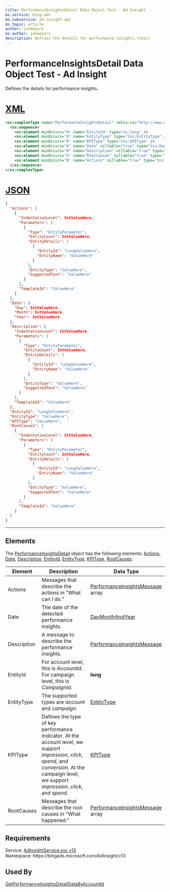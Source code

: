 ```yaml
---
title: PerformanceInsightsDetail Data Object Test - Ad Insight
ms.service: bing-ads
ms.subservice: ad-insight-api
ms.topic: article
author: jonmeyers
ms.author: jonmeyers
description: Defines the details for performance insights.(test)
---
```

# PerformanceInsightsDetail Data Object Test - Ad Insight
Defines the details for performance insights.

# [XML](#tab/xml)

```xml
<xs:complexType name="PerformanceInsightsDetail" xmlns:xs="http://www.w3.org/2001/XMLSchema">
  <xs:sequence>
    <xs:element minOccurs="0" name="EntityId" type="xs:long" />
    <xs:element minOccurs="0" name="EntityType" type="tns:EntityType" />
    <xs:element minOccurs="0" name="KPIType" type="tns:KPIType" />
    <xs:element minOccurs="0" name="Date" nillable="true" type="tns:DayMonthAndYear" />
    <xs:element minOccurs="0" name="Description" nillable="true" type="tns:PerformanceInsightsMessage" />
    <xs:element minOccurs="0" name="RootCauses" nillable="true" type="tns:ArrayOfPerformanceInsightsMessage" />
    <xs:element minOccurs="0" name="Actions" nillable="true" type="tns:ArrayOfPerformanceInsightsMessage" />
  </xs:sequence>
</xs:complexType>
```

# [JSON](#tab/json)

```json
{
  "Actions": [
    {
      "IndentationLevel": IntValueHere,
      "Parameters": [
        {
          "Type": "EntityParameter",
          "EntityCount": IntValueHere,
          "EntityDetails": [
            {
              "EntityId": "LongValueHere",
              "EntityName": "ValueHere"
            }
          ],
          "EntityType": "ValueHere",
          "SuggestedText": "ValueHere"
        }
      ],
      "TemplateId": "ValueHere"
    }
  ],
  "Date": {
    "Day": IntValueHere,
    "Month": IntValueHere,
    "Year": IntValueHere
  },
  "Description": {
    "IndentationLevel": IntValueHere,
    "Parameters": [
      {
        "Type": "EntityParameter",
        "EntityCount": IntValueHere,
        "EntityDetails": [
          {
            "EntityId": "LongValueHere",
            "EntityName": "ValueHere"
          }
        ],
        "EntityType": "ValueHere",
        "SuggestedText": "ValueHere"
      }
    ],
    "TemplateId": "ValueHere"
  },
  "EntityId": "LongValueHere",
  "EntityType": "ValueHere",
  "KPIType": "ValueHere",
  "RootCauses": [
    {
      "IndentationLevel": IntValueHere,
      "Parameters": [
        {
          "Type": "EntityParameter",
          "EntityCount": IntValueHere,
          "EntityDetails": [
            {
              "EntityId": "LongValueHere",
              "EntityName": "ValueHere"
            }
          ],
          "EntityType": "ValueHere",
          "SuggestedText": "ValueHere"
        }
      ],
      "TemplateId": "ValueHere"
    }
  ]
}
```

-----

## <a name="elements"></a>Elements

The [PerformanceInsightsDetail](performanceinsightsdetail.md) object has the following elements: [Actions](#actions), [Date](#date), [Description](#description), [EntityId](#entityid), [EntityType](#entitytype), [KPIType](#kpitype), [RootCauses](#rootcauses).

|Element|Description|Data Type|
|-----------|---------------|-------------|
|<a name="actions"></a>Actions|Messages that describe the actions in "What can I do."|[PerformanceInsightsMessage](performanceinsightsmessage.md) array|
|<a name="date"></a>Date|The date of the detected performance insights.|[DayMonthAndYear](daymonthandyear.md)|
|<a name="description"></a>Description|A message to describe the performance insights.|[PerformanceInsightsMessage](performanceinsightsmessage.md)|
|<a name="entityid"></a>EntityId|For account level, this is *AccountId*. For campaign level, this is *CampaignId*.|**long**|
|<a name="entitytype"></a>EntityType|The supported types are *account* and *campaign*.|[EntityType](entitytype.md)|
|<a name="kpitype"></a>KPIType|Defines the type of key performance indicator. At the account level, we support *impression*, *click*, *spend*, and *conversion*. At the campaign level, we support *impression*, *click*, and *spend*.|[KPIType](kpitype.md)|
|<a name="rootcauses"></a>RootCauses|Messages that describe the root causes in "What happened."|[PerformanceInsightsMessage](performanceinsightsmessage.md) array|

## Requirements
Service: [AdInsightService.svc v13](https://adinsight.api.bingads.microsoft.com/Api/Advertiser/AdInsight/v13/AdInsightService.svc)  
Namespace: https\://bingads.microsoft.com/AdInsight/v13  

## Used By
[GetPerformanceInsightsDetailDataByAccountId](getperformanceinsightsdetaildatabyaccountid.md)  
